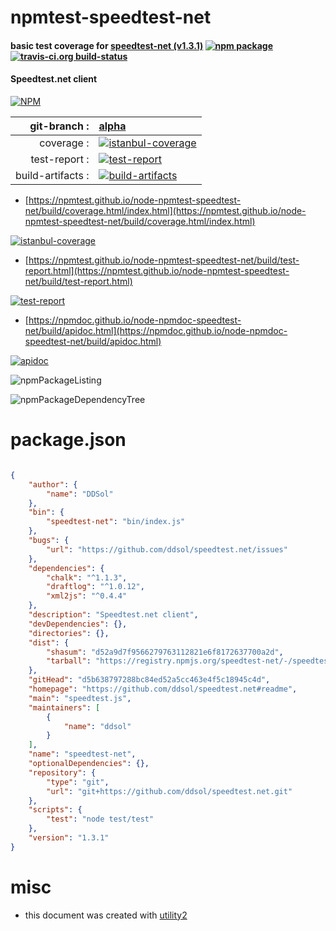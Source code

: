 # npmtest-speedtest-net

#### basic test coverage for  [speedtest-net (v1.3.1)](https://github.com/ddsol/speedtest.net#readme)  [![npm package](https://img.shields.io/npm/v/npmtest-speedtest-net.svg?style=flat-square)](https://www.npmjs.org/package/npmtest-speedtest-net) [![travis-ci.org build-status](https://api.travis-ci.org/npmtest/node-npmtest-speedtest-net.svg)](https://travis-ci.org/npmtest/node-npmtest-speedtest-net)

#### Speedtest.net client

[![NPM](https://nodei.co/npm/speedtest-net.png?downloads=true&downloadRank=true&stars=true)](https://www.npmjs.com/package/speedtest-net)

| git-branch : | [alpha](https://github.com/npmtest/node-npmtest-speedtest-net/tree/alpha)|
|--:|:--|
| coverage : | [![istanbul-coverage](https://npmtest.github.io/node-npmtest-speedtest-net/build/coverage.badge.svg)](https://npmtest.github.io/node-npmtest-speedtest-net/build/coverage.html/index.html)|
| test-report : | [![test-report](https://npmtest.github.io/node-npmtest-speedtest-net/build/test-report.badge.svg)](https://npmtest.github.io/node-npmtest-speedtest-net/build/test-report.html)|
| build-artifacts : | [![build-artifacts](https://npmtest.github.io/node-npmtest-speedtest-net/glyphicons_144_folder_open.png)](https://github.com/npmtest/node-npmtest-speedtest-net/tree/gh-pages/build)|

- [https://npmtest.github.io/node-npmtest-speedtest-net/build/coverage.html/index.html](https://npmtest.github.io/node-npmtest-speedtest-net/build/coverage.html/index.html)

[![istanbul-coverage](https://npmtest.github.io/node-npmtest-speedtest-net/build/screenCapture.buildCi.browser.%252Ftmp%252Fbuild%252Fcoverage.lib.html.png)](https://npmtest.github.io/node-npmtest-speedtest-net/build/coverage.html/index.html)

- [https://npmtest.github.io/node-npmtest-speedtest-net/build/test-report.html](https://npmtest.github.io/node-npmtest-speedtest-net/build/test-report.html)

[![test-report](https://npmtest.github.io/node-npmtest-speedtest-net/build/screenCapture.buildCi.browser.%252Ftmp%252Fbuild%252Ftest-report.html.png)](https://npmtest.github.io/node-npmtest-speedtest-net/build/test-report.html)

- [https://npmdoc.github.io/node-npmdoc-speedtest-net/build/apidoc.html](https://npmdoc.github.io/node-npmdoc-speedtest-net/build/apidoc.html)

[![apidoc](https://npmdoc.github.io/node-npmdoc-speedtest-net/build/screenCapture.buildCi.browser.%252Ftmp%252Fbuild%252Fapidoc.html.png)](https://npmdoc.github.io/node-npmdoc-speedtest-net/build/apidoc.html)

![npmPackageListing](https://npmtest.github.io/node-npmtest-speedtest-net/build/screenCapture.npmPackageListing.svg)

![npmPackageDependencyTree](https://npmtest.github.io/node-npmtest-speedtest-net/build/screenCapture.npmPackageDependencyTree.svg)



# package.json

```json

{
    "author": {
        "name": "DDSol"
    },
    "bin": {
        "speedtest-net": "bin/index.js"
    },
    "bugs": {
        "url": "https://github.com/ddsol/speedtest.net/issues"
    },
    "dependencies": {
        "chalk": "^1.1.3",
        "draftlog": "^1.0.12",
        "xml2js": "^0.4.4"
    },
    "description": "Speedtest.net client",
    "devDependencies": {},
    "directories": {},
    "dist": {
        "shasum": "d52a9d7f9566279763112821e6f8172637700a2d",
        "tarball": "https://registry.npmjs.org/speedtest-net/-/speedtest-net-1.3.1.tgz"
    },
    "gitHead": "d5b638797288bc84ed52a5cc463e4f5c18945c4d",
    "homepage": "https://github.com/ddsol/speedtest.net#readme",
    "main": "speedtest.js",
    "maintainers": [
        {
            "name": "ddsol"
        }
    ],
    "name": "speedtest-net",
    "optionalDependencies": {},
    "repository": {
        "type": "git",
        "url": "git+https://github.com/ddsol/speedtest.net.git"
    },
    "scripts": {
        "test": "node test/test"
    },
    "version": "1.3.1"
}
```



# misc
- this document was created with [utility2](https://github.com/kaizhu256/node-utility2)
